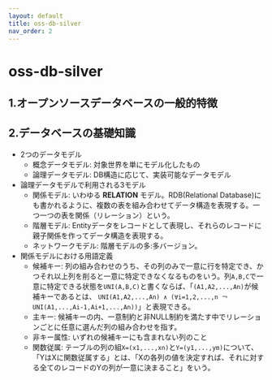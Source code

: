 ```yaml
---
layout: default
title: oss-db-silver
nav_order: 2
---
```


# oss-db-silver

## 1.オープンソースデータベースの一般的特徴

## 2.データベースの基礎知識

- 2つのデータモデル
  - 概念データモデル: 対象世界を単にモデル化したもの
  - 論理データモデル: DB構造に応じて、実装可能なデータモデル
- 論理データモデルで利用される3モデル
  - 関係モデル: いわゆる **RELATION** モデル。RDB(Relational Database)にも書かれるように、複数の表を組み合わせてデータ構造を表現する。一つ一つの表を関係（リレーション）という。
  - 階層モデル: Entityデータをレコードとして表現し、それらのレコードに親子関係を作ってデータ構造を表現する。
  - ネットワークモデル: 階層モデルの多:多バージョン。
- 関係モデルにおける用語定義
  - 候補キー: 列の組み合わせのうち、その列のみで一意に行を特定でき、かつそれ以上列を削ると一意に特定できなくなるものをいう。列`A,B,C`で一意に特定できる状態を`UNI(A,B,C)`と書くならば、「`(A1,A2,...,An)`が候補キーであるとは、 `UNI(A1,A2,...,An) ∧ (∀i=1,2,...,n ￢UNI(A1,...,Ai-1,Ai+1,...,An))`」と表現できる。
  - 主キー: 候補キーの内、一意制約と非NULL制約を満たす中でリレーションごとに任意に選んだ列の組み合わせを指す。
  - 非キー属性: いずれの候補キーにも含まれない列のこと
  - 関数従属: テーブルの列の組`X=(x1,...,xn)`と`Y=(y1,...,ym)`について、「YはXに関数従属する」とは、「Xの各列の値を決定すれば、それに対する全てのレコードのYの列が一意に決まること」をいう。
